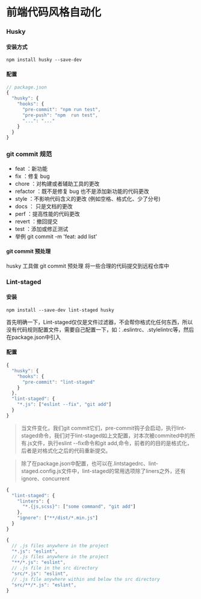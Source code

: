 # 前端代码风格自动化

### Husky

#### 安装方式

```shell
npm install husky --save-dev
```

#### 配置

```js
// package.json
{
  "husky": {
    "hooks": {
      "pre-commit": "npm run test",
      "pre-push": "npm  run test",
      "...": "..."
    }
  }
}
```

### git commit 规范

- feat ：新功能
- fix ：修复 bug
- chore ：对构建或者辅助工具的更改
- refactor ：既不是修复 bug 也不是添加新功能的代码更改
- style ：不影响代码含义的更改 (例如空格、格式化、少了分号)
- docs ： 只是文档的更改
- perf ：提高性能的代码更改
- revert ：撤回提交
- test ：添加或修正测试
- 举例 git commit -m 'feat: add list'

#### git commit 预处理

husky 工具做 git commit 预处理 将一些合理的代码提交到远程仓库中


### Lint-staged

#### 安装
```shell
npm install --save-dev lint-staged husky
```

首先明确一下，Lint-staged仅仅是文件过滤器，不会帮你格式化任何东西，所以没有代码规则配置文件，需要自己配置一下，如：.eslintrc、.stylelintrc等，然后在package.json中引入

#### 配置
```js
{
  "husky": {
    "hooks": {
      "pre-commit": "lint-staged"
    }
  },
  "lint-staged": {
    "*.js": ["eslint --fix", "git add"]
  }
}
```

> 当文件变化，我们git commit它们，pre-commit钩子会启动，执行lint-staged命令，我们对于lint-staged如上文配置，对本次被commited中的所有.js文件，执行eslint --fix命令和git add,命令，前者的的目的是格式化，后者是对格式化之后的代码重新提交。

> 除了在package.json中配置，也可以在.lintstagedrc、lint-staged.config.js文件中，lint-staged的常用选项除了liners之外，还有ignore、concurrent

```js
{
  "lint-staged": {
    "linters": {
      "*.{js,scss}": ["some command", "git add"]
    },
    "ignore": ["**/dist/*.min.js"]
  }
}
```

```js
{
  // .js files anywhere in the project
  "*.js": "eslint",
  // .js files anywhere in the project
  "**/*.js": "eslint",
  // .js file in the src directory
  "src/*.js": "eslint",
  // .js file anywhere within and below the src directory
  "src/**/*.js": "eslint",
}
```




